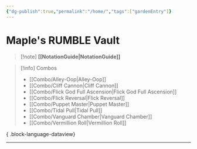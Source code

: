 ```yaml
---
{"dg-publish":true,"permalink":"/home/","tags":["gardenEntry"]}
---
```


# Maple's RUMBLE Vault




> [!note]  **[[NotationGuide\|NotationGuide]]**

> [!info] Combos
>  - [[Combo/Alley-Oop\|Alley-Oop]]
> - [[Combo/Cliff Cannon\|Cliff Cannon]]
> - [[Combo/Flick God Full Ascension\|Flick God Full Ascension]]
> - [[Combo/Flick Reversal\|Flick Reversal]]
> - [[Combo/Puppet Master\|Puppet Master]]
> - [[Combo/Tidal Pull\|Tidal Pull]]
> - [[Combo/Vanguard Chamber\|Vanguard Chamber]]
> - [[Combo/Vermillion Roll\|Vermillion Roll]]
> 
{ .block-language-dataview}

---





